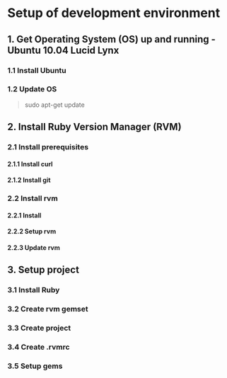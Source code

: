# Setup of development environment

## 1. Get Operating System (OS) up and running - Ubuntu 10.04 Lucid Lynx

### 1.1 Install Ubuntu

### 1.2 Update OS

> sudo apt-get update

## 2. Install Ruby Version Manager (RVM)

### 2.1 Install prerequisites

#### 2.1.1 Install curl

#### 2.1.2 Install git

### 2.2 Install rvm

#### 2.2.1 Install

#### 2.2.2 Setup rvm

#### 2.2.3 Update rvm

## 3. Setup project

### 3.1 Install Ruby

### 3.2 Create rvm gemset

### 3.3 Create project

### 3.4 Create .rvmrc

### 3.5 Setup gems

